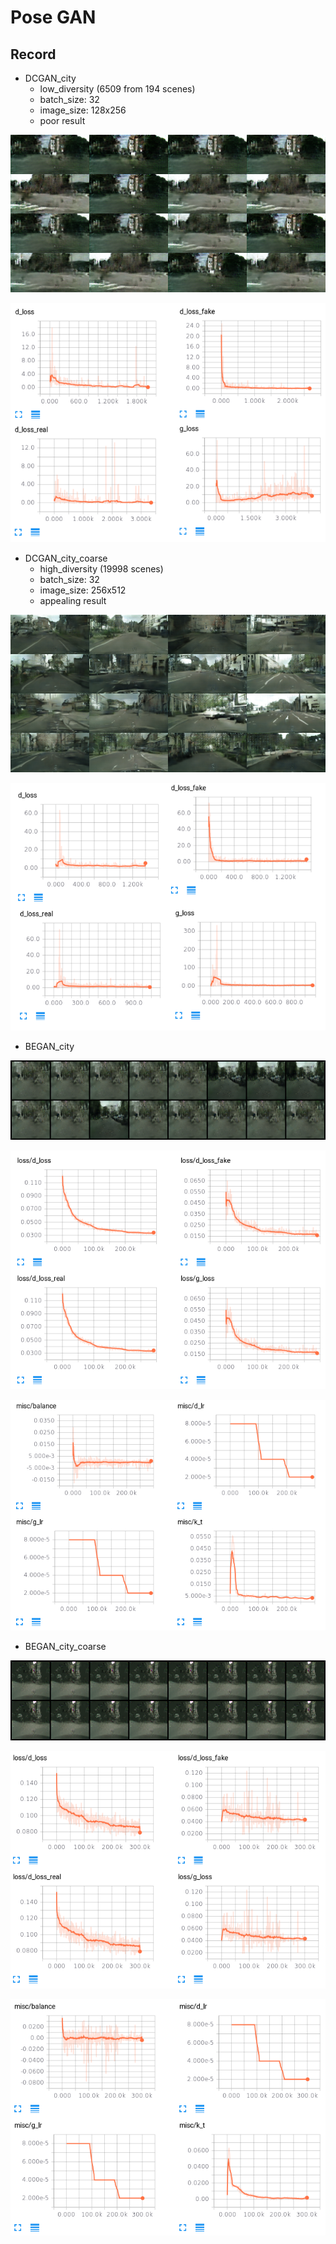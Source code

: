 # Pose GAN


## Record
- DCGAN_city
    - low_diversity (6509 from 194 scenes)
    - batch_size: 32
    - image_size: 128x256
    - poor result
    
![result](./assests/DCGAN_city/test_000000.png)

![log](./assests/DCGAN_city/tensorbaord_city.png)
- DCGAN_city_coarse
    - high_diversity (19998 scenes)
    - batch_size: 32
    - image_size: 256x512
    - appealing result
    
![result](./assests/DCGAN_city_coarse/test_000000.png)

![log](./assests/DCGAN_city_coarse/tensorbaord_city_coarse.png)
- BEGAN_city

![result](./assests/BEGAN_city/290500_G.png)

![result](./assests/BEGAN_city/tensorboard_city_scale.png)

![result](./assests/BEGAN_city/tensorboard_city_misc.png)
- BEGAN_city_coarse

![result](./assests/BEGAN_city_coarse/300500_G.png)

![result](./assests/BEGAN_city_coarse/tensorboard_city_coarse_scale.png)

![result](./assests/BEGAN_city_coarse/tensorboard_city_coarse_misc.png)